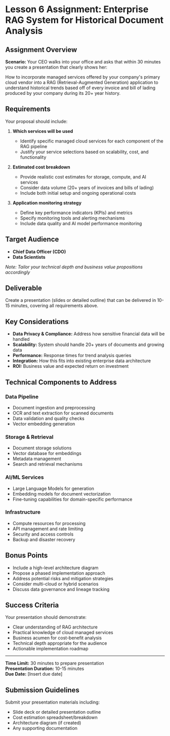 # Lesson 6 Assignment: Enterprise RAG System for Historical Document Analysis

## Assignment Overview

**Scenario:** Your CEO walks into your office and asks that within 30 minutes you create a presentation that clearly shows her:

How to incorporate managed services offered by your company's primary cloud vendor into a RAG (Retrieval-Augmented Generation) application to understand historical trends based off of every invoice and bill of lading produced by your company during its 20+ year history.

## Requirements

Your proposal should include:

1. **Which services will be used**
   - Identify specific managed cloud services for each component of the RAG pipeline
   - Justify your service selections based on scalability, cost, and functionality

2. **Estimated cost breakdown**
   - Provide realistic cost estimates for storage, compute, and AI services
   - Consider data volume (20+ years of invoices and bills of lading)
   - Include both initial setup and ongoing operational costs

3. **Application monitoring strategy**
   - Define key performance indicators (KPIs) and metrics
   - Specify monitoring tools and alerting mechanisms
   - Include data quality and AI model performance monitoring

## Target Audience

- **Chief Data Officer (CDO)**
- **Data Scientists**

*Note: Tailor your technical depth and business value propositions accordingly*

## Deliverable

Create a presentation (slides or detailed outline) that can be delivered in 10-15 minutes, covering all requirements above.

## Key Considerations

- **Data Privacy & Compliance:** Address how sensitive financial data will be handled
- **Scalability:** System should handle 20+ years of documents and growing data
- **Performance:** Response times for trend analysis queries
- **Integration:** How this fits into existing enterprise data architecture
- **ROI:** Business value and expected return on investment

## Technical Components to Address

### Data Pipeline
- Document ingestion and preprocessing
- OCR and text extraction for scanned documents
- Data validation and quality checks
- Vector embedding generation

### Storage & Retrieval
- Document storage solutions
- Vector database for embeddings
- Metadata management
- Search and retrieval mechanisms

### AI/ML Services
- Large Language Models for generation
- Embedding models for document vectorization
- Fine-tuning capabilities for domain-specific performance

### Infrastructure
- Compute resources for processing
- API management and rate limiting
- Security and access controls
- Backup and disaster recovery

## Bonus Points

- Include a high-level architecture diagram
- Propose a phased implementation approach
- Address potential risks and mitigation strategies
- Consider multi-cloud or hybrid scenarios
- Discuss data governance and lineage tracking

## Success Criteria

Your presentation should demonstrate:
- Clear understanding of RAG architecture
- Practical knowledge of cloud managed services
- Business acumen for cost-benefit analysis
- Technical depth appropriate for the audience
- Actionable implementation roadmap

---

**Time Limit:** 30 minutes to prepare presentation  
**Presentation Duration:** 10-15 minutes  
**Due Date:** [Insert due date]

## Submission Guidelines

Submit your presentation materials including:
- Slide deck or detailed presentation outline
- Cost estimation spreadsheet/breakdown
- Architecture diagram (if created)
- Any supporting documentation
